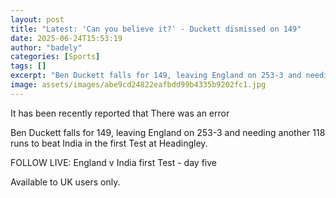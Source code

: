 ```yaml
---
layout: post
title: "Latest: 'Can you believe it?' - Duckett dismissed on 149"
date: 2025-06-24T15:53:19
author: "badely"
categories: [Sports]
tags: []
excerpt: "Ben Duckett falls for 149, leaving England on 253-3 and needing another 118 runs to beat India in the first Test at Headingley."
image: assets/images/abe9cd24822eafbdd99b4335b9202fc1.jpg
---
```


It has been recently reported that There was an error

Ben Duckett falls for 149, leaving England on 253-3 and needing another 118 runs to beat India in the first Test at Headingley.

FOLLOW LIVE: England v India first Test - day five

Available to UK users only.

